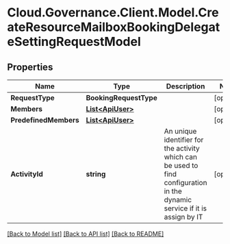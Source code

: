 # Cloud.Governance.Client.Model.CreateResourceMailboxBookingDelegateSettingRequestModel
## Properties

Name | Type | Description | Notes
------------ | ------------- | ------------- | -------------
**RequestType** | **BookingRequestType** |  | [optional] 
**Members** | [**List&lt;ApiUser&gt;**](ApiUser.md) |  | [optional] 
**PredefinedMembers** | [**List&lt;ApiUser&gt;**](ApiUser.md) |  | [optional] 
**ActivityId** | **string** | An unique identifier for the activity which can be used to find configuration in the dynamic service if it is assign by IT | [optional] 

[[Back to Model list]](../README.md#documentation-for-models) [[Back to API list]](../README.md#documentation-for-api-endpoints) [[Back to README]](../README.md)

